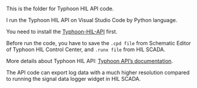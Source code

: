 This is the folder for Typhoon HIL API code.

I run the Typhoon HIL API on Visual Studio Code by Python language.

You need to install the [Typhoon-HIL-API](https://pypi.org/project/Typhoon-HIL-API/) first.

Before run the code, you have to save the `.cpd file` from Schematic Editor of Typhoon HIL Control Center, and `.runx file` from HIL SCADA.

More details about Typhoon HIL API: [Typhoon API’s documentation](https://www.typhoon-hil.com/documentation/typhoon-hil-api-documentation/typhoon_api.html).

The API code can export log data with a much higher resolution compared to running the signal data logger widget in HIL SCADA.
